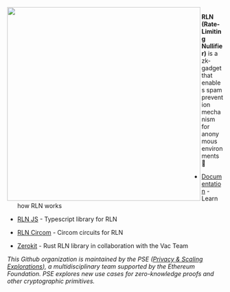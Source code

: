 <img align="left" src="https://github.com/Rate-Limiting-Nullifier/.github/blob/main/profile/logo.svg" width="450">

<!-- ## Hi there 👋 Welcome to RLN! -->

**RLN (Rate-Limiting Nullifier)** is a zk-gadget that enables spam prevention mechanism for anonymous environments 🧙

* [Documentation](rate-limiting-nullifier.github.io/rln-docs/) - Learn how RLN works

* [RLN JS](https://github.com/Rate-Limiting-Nullifier/rlnjs) - Typescript library for RLN

* [RLN Circom](https://github.com/Rate-Limiting-Nullifier/rln_circuits) - Circom circuits for RLN

* [Zerokit](https://github.com/vacp2p/zerokit) - Rust RLN library in collaboration with the Vac Team

*This Github organization is maintained by the PSE ([Privacy & Scaling Explorations](https://github.com/privacy-scaling-explorations/)), a multidisciplinary team supported by the Ethereum Foundation. PSE explores new use cases for zero-knowledge proofs and other cryptographic primitives.*
